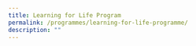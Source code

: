 ```yaml
---
title: Learning for Life Program
permalink: /programmes/learning-for-life-programme/
description: ""
---
```

